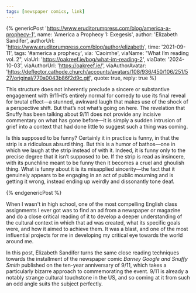 ```yaml
---
tags: [newspaper comics, link]
---
```


{% genericPost 'https://www.eruditorumpress.com/blog/america-a-prophecy-1',
    name: 'America a Prophecy 1: Exegesis',
    author: 'Elizabeth Sandifer',
    authorUrl: 'https://www.eruditorumpress.com/blog/author/elizabeth',
    time: '2021-09-11',
    tags: '#america a prophecy',
    via: 'Caoimhe',
    viaName: "What I’m reading vol. 2",
    viaUrl: 'https://oakreef.ie/bog/what-im-reading-2',
    viaDate: '2024-10-03',
    viaAuthorUrl: 'https://oakreef.ie/',
    viaAuthorAvatar: 'https://deflector.cathode.church/accounts/avatars/108/936/450/106/251/527/original/770a0043b86f2d9c.gif',
    quote: true,
    reply: true %}
  <p>This structure does not inherently preclude a sincere or substantive engagement with 9/11–it’s entirely normal for comedy to use its final reveal for brutal effect—a stunned, awkward laugh that makes use of the shock of a perspective shift. But that’s not what’s going on here. The revelation that Snuffy has been talking about 9/11 does not provide any incisive commentary on what has gone before—it is simply a sudden intrusion of grief into a context that had done little to suggest such a thing was coming. </p>

  <p>Is this supposed to be funny? Certainly it in practice is funny, in that the strip is a ridiculous absurd thing. But this is a humor of bathos—one in which we laugh at the strip instead of with it. Indeed, it is funny only to the precise degree that it isn’t supposed to be. If the strip is read as insincere, with its punchline meant to be funny then it becomes a cruel and ghoulish thing. What is funny about it is its misapplied sincerity—the fact that it genuinely appears to be engaging in an act of public mourning and is getting it wrong, instead ending up weirdly and dissonantly tone deaf. </p>
{% endgenericPost %}

When I wasn't in high school, one of the most compelling English class
assignments I ever got was to find an ad from a newspaper or magazine and do a
close critical reading of it to develop a deeper understanding of the cultural
context in which that ad was created, what its specific goals were, and how it
aimed to achieve them. It was a blast, and one of the most influential projects
for me in developing my critical eye towards the world around me.

In this post, Elizabeth Sandifer turns the same close reading techniques towards
the installment of the newspaper comic *Barney Google and Snuffy Smith*
published on the ten-year anniversary of 9/11, which takes a particularly
bizarre approach to commemorating the event. 9/11 is already a notably strange
cultural touchstone in the US, and so coming at it from such an odd angle
suits the subject perfectly.
